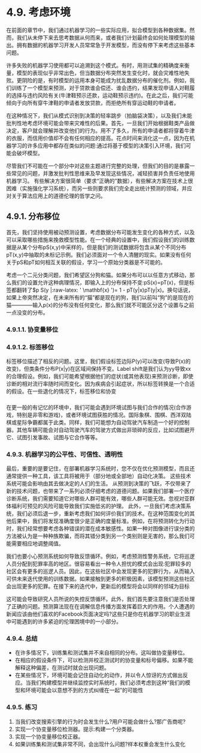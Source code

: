 

<!--
 * @version:
 * @Author: steven
 * @Date: 2020-06-26 15:26:01
 * @LastEditors: steven
 * @LastEditTime: 2020-06-26 16:15:07
 * @Description:
-->
# 4.9. 考虑环境

在前面的章节中，我们通过机器学习的一些实际应用，拟合模型到各种数据集。然而，我们从未停下来去思考数据从何而来，或者我们计划最终会如何处理模型的输出。拥有数据的机器学习开发人员常常急于开发模型，而没有停下来考虑这些基本问题。

许多失败的机器学习使用都可以追溯到这个模式。有时，用测试集的精确度来衡量，模型的表现似乎非常出色，但当数据分布突然发生变化时，就会灾难性地失败。更阴险的是，有时模型的运用本身可能成为扰乱数据分布的催化剂。例如，我们训练了一个模型来预测，对于贷款谁会偿还、谁会违约，结果发现申请人对鞋履的选择与违约风险有关(牛津鞋预示还款，运动鞋预示违约)。在此之后，我们可能倾向于向所有穿牛津鞋的申请者发放贷款，而拒绝所有穿运动鞋的申请者。

在这种情况下，我们从模式识别到决策的轻率跳步（拍脑袋决策），以及我们未能批判性地考虑环境可能会带来灾难性的后果。首先，一旦我们开始根据鞋类产品做决定，客户就会理解并改变他们的行为。用不了多久，所有的申请者都将穿着牛津的衣服，而信用价值却不会有任何相应的提高。花点时间来消化这一点，因为在机器学习的许多应用中都存在类似的问题:通过将基于模型的决策引入环境，我们可能会破坏模型。

尽管我们不可能在一个部分中对这些主题进行完整的处理，但我们的目的是暴露一些常见的问题，并激发批判性思维来及早发现这些情况，减轻损害并负责任地使用机器学习。 有些解决方案很简单（要求“正确的”数据），有些解决方案在技术上很困难（实施强化学习系统），而另一些则要求我们完全走出统计预测的领域，并应对关于算法应用上的道德伦理的哲学之问。

## 4.9.1. 分布移位

首先，我们坚持使用被动预测设置，考虑数据分布可能发生变化的各种方式，以及可以采取哪些措施来挽救模型性能。在一个经典的设置中，我们假设我们的训练数据是从某个分布pS(x,y)中采样的，但是我们的测试数据将包含从某个不同分布pT(x,y)中抽取的未标记示例。我们必须面对一个令人清醒的现实。如果没有任何关于pS和pT如何相互关联的假设，学习一个原始分类器是不可能的。

考虑一个二元分类问题，我们希望区分狗和猫。如果分布可以以任意方式移动，那么我们的设置允许这种病理情况，即输入上的分布保持不变:pS(x)=pT(x)，但是标签都翻转了$p S(y |:raw-latex: ' \mathbf{x} ')= 1 - pT(y|x)pT(y|x)。换句话说，如果上帝突然决定，在未来所有的“猫”都是现在的狗，我们以前叫“狗”的是现在的猫————输入p(x)的分布没有任何变化，那么我们就不可能区分这个设置与之前一点没变的分布。

### 4.9.1.1. 协变量移位

### 4.9.1.2. 标签移位


标签移位描述了相反的问题。这里，我们假设标签边际P(y)可以改变(导致P(x)的改变)，但类条件分布P(x|y)在区域间保持不变。Label shift是我们认为yy导致xx的合理假设。例如，我们可能希望根据他们的症状(或其他表现)来预测诊断，即使诊断的相对流行率随时间而变化。因为疾病会引起症状，所以标签转换是一个合适的假设。在一些退化的情况下，标签移位和协变

###

在更一般的有记忆的环境中，我们可能会遇到环境试图与我们合作的情况(合作游戏，特别是非零和游戏)，或者环境试图获胜的情况。国际象棋、围棋、西洋双陆棋或星际争霸都属于此类。同样，我们可能想为自动驾驶汽车制造一个好的控制器。其他车辆可能会对自动驾驶汽车的驾驶方式做出非琐碎的反应，比如试图避开它、试图引发事故、试图与它合作等等。


### 4.9.3. 机器学习的公平性、可信性、透明性

最后，重要的是要记住，在部署机器学习系统时，您不仅在优化预测模型，而且还通常提供一种工具，该工具将被用于（部分地或全部地）自动化决策。 这些技术系统可能会影响由其去做决定的人们的生活。
从预测到决策的飞跃，不仅带来了新的技术问题，也带来了一系列必须仔细考虑的道德问题。如果我们部署一个医疗诊断系统，我们需要知道它对哪些人群可能有效，哪些人群可能无效。忽视对亚群体福利可预见的风险可能导致我们实施低劣的护理。
此外，一旦我们考虑决策系统，我们必须后退一步，重新考虑我们如何评价我们的技术。在这种范围变化的其他后果中，我们将发现准确度很少是正确的度量标准。例如，在将预测转化为行动时，我们经常想要考虑各种错误的潜在成本敏感性。如果一种对图像进行误分类的方法被认为是一种种族欺骗，而将其错分类到另一个类别则是无害的，那么我们可能需要相应地调整阈值。

我们也要小心预测系统如何导致反馈循环。例如，考虑预测性警务系统，它将巡逻人员分配到犯罪率高的地区。很容易看出一种令人担忧的模式会出现:犯罪较多的社区会有更多的巡逻人员。因此，在这些社区中会发现更多的犯罪行为，从而输入可供未来迭代使用的训练数据。如果接触到更多的积极因素，该模型预测这些社区会出现更多的犯罪。在接下来的迭代中，更新后的模型将会以同样的邻域为目标





这可能会导致研究人员所说的失控反馈循环。此外，我们首先要注意我们是否处理了正确的问题。预测算法现在在调解信息传播方面发挥着巨大的作用。个人遭遇的新闻应该由他们喜欢的Facebook页面决定吗?这些只是你在机器学习的职业生涯中可能遇到的许多紧迫的伦理困境中的一小部分。


### 4.9.4. 总结

- 在许多情况下，训练集和测试集并不来自相同的分布。这叫做协变量移位。
- 在相应的假设条件下，可以检测并校正测试时的协变量和标号偏移。如果不能解释这种偏差，在测试时就会出现问题。
- 在某些情况下，环境可能会记住自动化的动作，并以令人惊讶的方式做出反应。当我们构建模型并继续监控实时系统时，我们必须考虑到这种“我们的模型和环境可能会以意想不到的方式纠缠在一起”的可能性

### 4.9.5. 练习

1. 当我们改变搜索引擎的行为时会发生什么?用户可能会做什么?那广告商呢?
2. 实现一个协变量移位检测器。提示:构建一个分类器。
3. 实现一个协变量移位校正器。
4. 如果训练集和测试集非常不同，会出现什么问题?样本权重会发生什么变化
